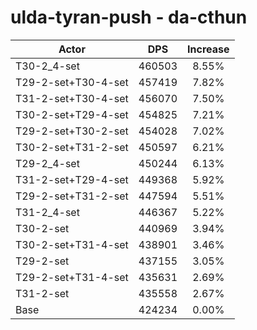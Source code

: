 # ulda-tyran-push - da-cthun
| Actor | DPS | Increase |
|---|:---:|:---:|
|T30-2_4-set|460503|8.55%|
|T29-2-set+T30-4-set|457419|7.82%|
|T31-2-set+T30-4-set|456070|7.50%|
|T30-2-set+T29-4-set|454825|7.21%|
|T29-2-set+T30-2-set|454028|7.02%|
|T30-2-set+T31-2-set|450597|6.21%|
|T29-2_4-set|450244|6.13%|
|T31-2-set+T29-4-set|449368|5.92%|
|T29-2-set+T31-2-set|447594|5.51%|
|T31-2_4-set|446367|5.22%|
|T30-2-set|440969|3.94%|
|T30-2-set+T31-4-set|438901|3.46%|
|T29-2-set|437155|3.05%|
|T29-2-set+T31-4-set|435631|2.69%|
|T31-2-set|435558|2.67%|
|Base|424234|0.00%|
